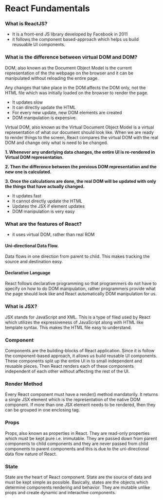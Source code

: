 # React Fundamentals

### What is ReactJS?
- It is a front-end JS library developed by Facebook in 2011
- it follows the component based-approach which helps us build reusuable UI components.

### What is the difference between virtual DOM and DOM?

DOM, also known as the Document Object Model is the current representation of the the webpage on the browser and it can be manipulated without reloading the entire page.

Any changes that take place in the DOM affects the DOM only, not the HTML file which was initially loaded on the browser to render the page.

- It updates slow
- It can directly update the HTML
- For every new update, new DOM elements are created
- DOM manipulation is expensive.

Virtual DOM, also known as the Virtual Document Object Model is a virtual representation of what our document should look like. When we are ready to render things to the screen, React compares the virtual DOM with the real DOM and change only what is need to be changed.

**1. Whenever any underlying data changes, the entire UI is re-rendered in Virtual DOM representation.**

**2. Then the difference between the previous DOM representation and the new one is calculated.**

**3. Once the calculations are done, the real DOM will be updated with only the things that have actually changed.**



- It updates fast
- It cannot directly update the HTML
- Updates the JSX if element updates
- DOM manipulation is very easy

### What are the features of React?

- it uses virtual DOM, rather than real ROM

#### Uni-directional Data Flow.

Data flows in one direction from parent to child. This makes tracking the source and destination easy.

#### Declarative Language

React follows declarative programming so that programmers do not have to specify on how to do DOM manipulation, rather programmers provide what the page should look like and React automatically DOM manipulation for us.

### What is JSX?

JSX stands for JavaScript and XML. This is a type of filed used by React which utilizes the expressiveness of JavaScript along with HTML like template syntax. This makes the HTML file easy to understand.

### Component

Components are the building-blocks of React application. Since it is follow the component-based approach, it allows us build reusable UI components. These components split up the entire UI in to small independent and reusable pieces. Then React renders each of these components independent of each other without affecting the rest of the UI.

### Render Method

Every React component must have a render() method mandatorily. It returns a single JSX element which is the representation of the native DOM component. If more than one JSX element needs to be rendered, then they can be grouped in one enclosing tag.

### Props

Props, also known as properties in React. They are read-only properties which must be kept pure i.e. immutable. They are passed down from parent components to child components and they are never passed from child components to parent components and this is due to the uni-directional data flow nature of React.

### State

State are the heart of React component. State are the source of data and must be kept simple as possible. Basically, states are the objects which determine components rendering and behavior. They are mutable unlike props and create dynamic and interactive components. 
